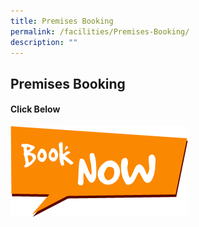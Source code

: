 ```yaml
---
title: Premises Booking
permalink: /facilities/Premises-Booking/
description: ""
---
```

## Premises Booking


#### Click Below

<a href="http://uptlc.swiiit.com/cos/o.x?c=/swt_uptlc/members&amp;ptid=1147228">
<img alt="" src="/images/Book-Now.png"></a>  

		 
